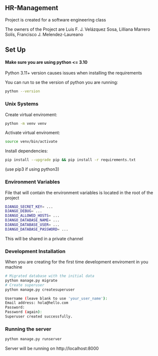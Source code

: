 HR-Management
---

Project is created for a software engineering class

The owners of the Project are Luis F. J. Velázquez Sosa, Lilliana Marrero Solís, Francisco J. Melendez-Laureano 

## Set Up

#### **Make sure you are using python <= 3.10**

Python 3.11+ version causes issues when installing the requirements

You can run to se the version of python you are running:
```sh
python --version
```

### Unix Systems

Create virtual enviroment:

```sh
python -m venv venv
```

Activate virtual enviroment:

```sh
source venv/bin/activate
```

Install dependencies:

```sh
pip install --upgrade pip && pip install -r requirements.txt
```

(use pip3 if using python3)

### Environment Variables
File that will contain the environment variables is located in the root of the project

```sh
DJANGO_SECRET_KEY= ...
DJANGO_DEBUG= ...
DJANGO_ALLOWED_HOSTS= ...
DJANGO_DATABASE_NAME= ...
DJANGO_DATABASE_USER= ...
DJANGO_DATABASE_PASSWORD= ...
```
This will be shared in a private channel


### Development Installation

When you are creating for the first time development enviroment in you machine
```sh
# Migrated database with the initial data
python manage.py migrate
# Create superuser
python manage.py createsuperuser

Username (leave blank to use 'your_user_name'): 
Email address: hola@hello.com
Password: 
Password (again): 
Superuser created successfully.

```

### Running the server

```sh
python manage.py runserver
```

Server will be running on http://localhost:8000

